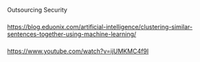 Outsourcing Security


###
https://blog.eduonix.com/artificial-intelligence/clustering-similar-sentences-together-using-machine-learning/
###
https://www.youtube.com/watch?v=ijUMKMC4f9I
